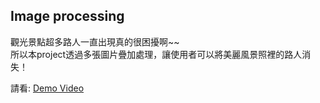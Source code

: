 ##  Image processing
觀光景點超多路人一直出現真的很困擾啊~~   
所以本project透過多張圖片疊加處理，讓使用者可以將美麗風景照裡的路人消失！ 

請看:  [Demo Video](https://drive.google.com/file/d/19gIZur6RmJdBXq66bFLkqoCVc2BUOf0p/view?usp=sharing)
